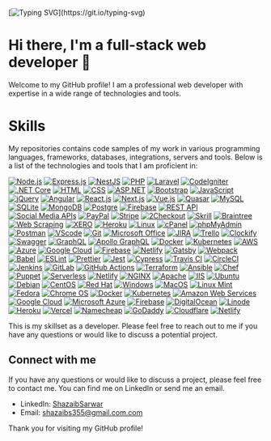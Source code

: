 [![Typing SVG](https://readme-typing-svg.demolab.com?font=Fira+Code&weight=900&size=30&duration=3000&pause=100&color=000000&center=true&multiline=true&width=1000&lines=Welcome+to+my+GitHub+profile!)](https://git.io/typing-svg)          
# Hi there, I'm a full-stack web developer 👋

Welcome to my GitHub profile! I am a professional web developer with expertise in a wide range of technologies and tools.
# Skills
My repositories contains code samples of my work in various programming languages, frameworks, databases, integrations, servers and tools. Below is a list of the technologies and tools that I am proficient in:

[![Node.js](https://img.shields.io/badge/-Node.js-339933?style=flat&logo=node.js&logoColor=white)](https://nodejs.org/)
[![Express.js](https://img.shields.io/badge/-Express.js-000000?style=flat&logo=express&logoColor=white)](https://expressjs.com/)
[![NestJS](https://img.shields.io/badge/-NestJS-E0234E?style=flat&logo=nestjs&logoColor=white)](https://nestjs.com/)
[![PHP](https://img.shields.io/badge/-PHP-777BB4?style=flat&logo=php&logoColor=white)](https://www.php.net/)
[![Laravel](https://img.shields.io/badge/-Laravel-FF2D20?style=flat&logo=laravel&logoColor=white)](https://laravel.com/)
[![CodeIgniter](https://img.shields.io/badge/-CodeIgniter-EE4323?style=flat&logo=codeigniter&logoColor=white)](https://codeigniter.com/)
[![.NET Core](https://img.shields.io/badge/-.NET%20Core-512BD4?style=flat&logo=.net&logoColor=white)](https://dotnet.microsoft.com/)
[![HTML](https://img.shields.io/badge/-HTML-E34F26?style=flat&logo=html5&logoColor=white)](https://developer.mozilla.org/en-US/docs/Web/HTML)
[![CSS](https://img.shields.io/badge/-CSS-1572B6?style=flat&logo=css3&logoColor=white)](https://developer.mozilla.org/en-US/docs/Web/CSS)
[![ASP.NET](https://img.shields.io/badge/-ASP.NET-512BD4?style=flat&logo=.net&logoColor=white)](https://dotnet.microsoft.com/apps/aspnet)
[![Bootstrap](https://img.shields.io/badge/-Bootstrap-7952B3?style=flat&logo=bootstrap&logoColor=white)](https://getbootstrap.com/)
[![JavaScript](https://img.shields.io/badge/-JavaScript-F7DF1E?style=flat&logo=javascript&logoColor=black)](https://developer.mozilla.org)
[![jQuery](https://img.shields.io/badge/-jQuery-0769AD?style=flat&logo=jquery&logoColor=white)](https://jquery.com/)
[![Angular](https://img.shields.io/badge/-Angular-DD0031?style=flat&logo=angular&logoColor=white)](https://angular.io/)
[![React.js](https://img.shields.io/badge/-React.js-61DAFB?style=flat&logo=react&logoColor=black)](https://reactjs.org/)
[![Next.js](https://img.shields.io/badge/-Next.js-000000?style=flat&logo=nextdotjs&logoColor=white)](https://nextjs.org/)
[![Vue.js](https://img.shields.io/badge/-Vue.js-4FC08D?style=flat&logo=vue.js&logoColor=white)](https://vuejs.org/)
[![Quasar](https://img.shields.io/badge/-Quasar-1976D2?style=flat&logo=quasar&logoColor=white)](https://quasar.dev/)
[![MySQL](https://img.shields.io/badge/-MySQL-4479A1?style=flat&logo=mysql&logoColor=white)](https://www.mysql.com/)
[![SQLite](https://img.shields.io/badge/-SQLite-003B57?style=flat&logo=sqlite&logoColor=white)](https://www.sqlite.org/index.html)
[![MongoDB](https://img.shields.io/badge/-MongoDB-47A248?style=flat&logo=mongodb&logoColor=white)](https://www.mongodb.com/)
[![Postgre](https://img.shields.io/badge/-PostgreSQL-336791?style=flat&logo=postgresql&logoColor=white)](https://www.postgresql.org/)
[![Firebase](https://img.shields.io/badge/-Firebase-FFCA28?style=flat&logo=firebase&logoColor=black)](https://firebase.google.com/)
[![REST API](https://img.shields.io/badge/-REST%20API-FF5733?style=flat)](https://restfulapi.net/)
[![Social Media APIs](https://img.shields.io/badge/-Social%20Media%20APIs-3B5998?style=flat)](https://developers.facebook.com/)
[![PayPal](https://img.shields.io/badge/-PayPal-00457C?style=flat&logo=paypal&logoColor=white)](https://www.paypal.com/)
[![Stripe](https://img.shields.io/badge/-Stripe-008CDD?style=flat&logo=stripe&logoColor=white)](https://stripe.com/)
[![2Checkout](https://img.shields.io/badge/-2Checkout-006FE6?style=flat&logo=2checkout&logoColor=white)](https://www.2checkout.com/)
[![Skrill](https://img.shields.io/badge/-Skrill-0F9D58?style=flat&logo=skrill&logoColor=white)](https://www.skrill.com/)
[![Braintree](https://img.shields.io/badge/-Braintree-0079C1?style=flat&logo=braintree&logoColor=white)](https://www.braintreepayments.com/)
[![Web Scraping](https://img.shields.io/badge/-Web%20Scraping-339933?style=flat)](https://en.wikipedia.org/wiki/Web_scraping)
[![XERO](https://img.shields.io/badge/-XERO-2BAF2B?style=flat&logo=xero&logoColor=white)](https://www.xero.com/)
[![Heroku](https://img.shields.io/badge/-Heroku-430098?style=flat&logo=heroku&logoColor=white)](https://www.heroku.com/)
[![Linux](https://img.shields.io/badge/-Linux-FCC624?style=flat&logo=linux&logoColor=black)](https://www.linux.org/)
[![cPanel](https://img.shields.io/badge/-cPanel-FF6C2C?style=flat&logo=cpanel&logoColor=white)](https://cpanel.net/)
[![phpMyAdmin](https://img.shields.io/badge/-phpMyAdmin-4479A1?style=flat&logo=phpmyadmin&logoColor=white)](https://www.phpmyadmin.net/)
[![Postman](https://img.shields.io/badge/-Postman-FF6C37?style=flat&logo=postman&logoColor=white)](https://www.postman.com/)
[![VScode](https://img.shields.io/badge/-VScode-007ACC?style=flat&logo=visual-studio-code&logoColor=white)](https://code.visualstudio.com/)
[![Git](https://img.shields.io/badge/-Git-F05032?style=flat&logo=git&logoColor=white)](https://git-scm.com/)
[![Microsoft Office](https://img.shields.io/badge/-Microsoft%20Office-D83B01?style=flat&logo=microsoft-office&logoColor=white)](https://www.office.com/)
[![JIRA](https://img.shields.io/badge/-JIRA-0052CC?style=flat&logo=jira&logoColor=white)](https://www.atlassian.com/software/jira)
[![Trello](https://img.shields.io/badge/-Trello-0079BF?style=flat&logo=trello&logoColor=white)](https://trello.com/)
[![Clockify](https://img.shields.io/badge/-Clockify-05B2DC?style=flat&logo=clockify&logoColor=white)](https://clockify.me/)
[![Swagger](https://img.shields.io/badge/-Swagger-85EA2D?style=flat&logo=swagger&logoColor=black)](https://swagger.io/)
[![GraphQL](https://img.shields.io/badge/-GraphQL-E10098?style=flat&logo=graphql&logoColor=white)](https://graphql.org/)
[![Apollo GraphQL](https://img.shields.io/badge/-Apollo%20GraphQL-311C87?style=flat&logo=apollo-graphql&logoColor=white)](https://www.apollographql.com/)
[![Docker](https://img.shields.io/badge/-Docker-2496ED?style=flat&logo=docker&logoColor=white)](https://www.docker.com/)
[![Kubernetes](https://img.shields.io/badge/-Kubernetes-326CE5?style=flat&logo=kubernetes&logoColor=white)](https://kubernetes.io/)
[![AWS](https://img.shields.io/badge/-Amazon%20Web%20Services-232F3E?style=flat&logo=amazon-aws&logoColor=white)](https://aws.amazon.com/)
[![Azure](https://img.shields.io/badge/-Microsoft%20Azure-0089D6?style=flat&logo=microsoft-azure&logoColor=white)](https://azure.microsoft.com/)
[![Google Cloud](https://img.shields.io/badge/-Google%20Cloud-4285F4?style=flat&logo=google-cloud&logoColor=white)](https://cloud.google.com/)
[![Firebase](https://img.shields.io/badge/-Firebase-FFCA28?style=flat&logo=firebase&logoColor=black)](https://firebase.google.com/)
[![Netlify](https://img.shields.io/badge/-Netlify-00C7B7?style=flat&logo=netlify&logoColor=white)](https://www.netlify.com/)
[![Gatsby](https://img.shields.io/badge/-Gatsby-663399?style=flat&logo=gatsby&logoColor=white)](https://www.gatsbyjs.com/)
[![Webpack](https://img.shields.io/badge/-Webpack-8DD6F9?style=flat&logo=webpack&logoColor=black)](https://webpack.js.org/)
[![Babel](https://img.shields.io/badge/-Babel-F9DC3E?style=flat&logo=babel&logoColor=black)](https://babeljs.io/)
[![ESLint](https://img.shields.io/badge/-ESLint-4B32C3?style=flat&logo=eslint&logoColor=white)](https://eslint.org/)
[![Prettier](https://img.shields.io/badge/-Prettier-F7B93E?style=flat&logo=prettier&logoColor=black)](https://prettier.io/)
[![Jest](https://img.shields.io/badge/-Jest-C21325?style=flat&logo=jest&logoColor=white)](https://jestjs.io/)
[![Cypress](https://img.shields.io/badge/-Cypress-17202C?style=flat&logo=cypress&logoColor=white)](https://www.cypress.io/)
[![Travis CI](https://img.shields.io/badge/-Travis%20CI-3EAAAF?style=flat&logo=travis-ci&logoColor=white)](https://travis-ci.com/)
[![CircleCI](https://img.shields.io/badge/-CircleCI-343434?style=flat&logo=circleci&logoColor=white)](https://circleci.com/)
[![Jenkins](https://img.shields.io/badge/-Jenkins-D24939?style=flat&logo=jenkins&logoColor=white)](https://www.jenkins.io/)
[![GitLab](https://img.shields.io/badge/-GitLab-FCA121?style=flat&logo=gitlab&logoColor=white)](https://about.gitlab.com/)
[![GitHub Actions](https://img.shields.io/badge/-GitHub%20Actions-2088FF?style=flat&logo=github-actions&logoColor=white)](https://github.com/features/actions)
[![Terraform](https://img.shields.io/badge/-Terraform-623CE4?style=flat&logo=terraform&logoColor=white)](https://www.terraform.io/)
[![Ansible](https://img.shields.io/badge/-Ansible-EE0000?style=flat&logo=ansible&logoColor=white)](https://www.ansible.com/)
[![Chef](https://img.shields.io/badge/-Chef-EE0000?style=flat&logo=chef&logoColor=white)](https://www.chef.io/)
[![Puppet](https://img.shields.io/badge/-Puppet-FFAE1A?style=flat&logo=puppet&logoColor=black)](https://puppet.com/)
[![Serverless](https://img.shields.io/badge/-Serverless-FD5750?style=flat&logo=serverless&logoColor=white)](https://www.serverless.com/)
[![Netlify](https://img.shields.io/badge/-Netlify-00C7B7?style=flat&logo=netlify&logoColor=white)](https://www.netlify.com/)
[![NGINX](https://img.shields.io/badge/-NGINX-269539?style=flat&logo=nginx&logoColor=white)](https://www.nginx.com/)
[![Apache](https://img.shields.io/badge/-Apache-D22128?style=flat&logo=apache&logoColor=white)](https://httpd.apache.org/)
[![IIS](https://img.shields.io/badge/-IIS-5E5E5E?style=flat&logo=microsoft&logoColor=white)](https://www.iis.net/)
[![Ubuntu](https://img.shields.io/badge/-Ubuntu-E95420?style=flat&logo=ubuntu&logoColor=white)](https://ubuntu.com/)
[![Debian](https://img.shields.io/badge/-Debian-A81D33?style=flat&logo=debian&logoColor=white)](https://www.debian.org/)
[![CentOS](https://img.shields.io/badge/-CentOS-262577?style=flat&logo=centos&logoColor=white)](https://www.centos.org/)
[![Red Hat](https://img.shields.io/badge/-Red%20Hat-EE0000?style=flat&logo=red-hat&logoColor=white)](https://www.redhat.com/)
[![Windows](https://img.shields.io/badge/-Windows-0078D6?style=flat&logo=microsoft-windows&logoColor=white)](https://www.microsoft.com/en-us/windows)
[![MacOS](https://img.shields.io/badge/-MacOS-000000?style=flat&logo=apple&logoColor=white)](https://www.apple.com/macos/)
[![Linux Mint](https://img.shields.io/badge/-Linux%20Mint-87CF3E?style=flat&logo=linux-mint&logoColor=white)](https://linuxmint.com/)
[![Fedora](https://img.shields.io/badge/-Fedora-294172?style=flat&logo=fedora&logoColor=white)](https://getfedora.org/)
[![Chrome OS](https://img.shields.io/badge/-Chrome%20OS-4285F4?style=flat&logo=google-chrome&logoColor=white)](https://www.google.com/chromebook/)
[![Docker](https://img.shields.io/badge/-Docker-2496ED?style=flat&logo=docker&logoColor=white)](https://www.docker.com/)
[![Kubernetes](https://img.shields.io/badge/-Kubernetes-326CE5?style=flat&logo=kubernetes&logoColor=white)](https://kubernetes.io/)
[![Amazon Web Services](https://img.shields.io/badge/-Amazon%20Web%20Services-232F3E?style=flat&logo=amazon-aws&logoColor=white)](https://aws.amazon.com/)
[![Google Cloud](https://img.shields.io/badge/-Google%20Cloud-4285F4?style=flat&logo=google-cloud&logoColor=white)](https://cloud.google.com/)
[![Microsoft Azure](https://img.shields.io/badge/-Microsoft%20Azure-0089D6?style=flat&logo=microsoft-azure&logoColor=white)](https://azure.microsoft.com/)
[![Firebase](https://img.shields.io/badge/-Firebase-FFCA28?style=flat&logo=firebase&logoColor=black)](https://firebase.google.com/)
[![DigitalOcean](https://img.shields.io/badge/-DigitalOcean-0080FF?style=flat&logo=digitalocean&logoColor=white)](https://www.digitalocean.com/)
[![Linode](https://img.shields.io/badge/-Linode-00A95C?style=flat&logo=linode&logoColor=white)](https://www.linode.com/)
[![Heroku](https://img.shields.io/badge/-Heroku-430098?style=flat&logo=heroku&logoColor=white)](https://www.heroku.com/)
[![Vercel](https://img.shields.io/badge/-Vercel-000?style=flat&logo=vercel&logoColor=white)](https://vercel.com/)
[![Namecheap](https://img.shields.io/badge/-Namecheap-DE4C3C?style=flat&logo=namecheap&logoColor=white)](https://www.namecheap.com/)
[![GoDaddy](https://img.shields.io/badge/-GoDaddy-7DB701?style=flat&logo=godaddy&logoColor=white)](https://www.godaddy.com/)
[![Cloudflare](https://img.shields.io/badge/-Cloudflare-F38020?style=flat&logo=cloudflare&logoColor=white)](https://www.cloudflare.com/)
[![Netlify](https://img.shields.io/badge/-Netlify-00C7B7?style=flat&logo=netlify&logoColor=white)](https://www.netlify.com/)


This is my skillset as a developer. Please feel free to reach out to me if you have any questions or would like to discuss a potential project.

## Connect with me

If you have any questions or would like to discuss a project, please feel free to contact me. You can find me on LinkedIn or send me an email.

- LinkedIn: [ShazaibSarwar](https://www.linkedin.com/in/Shazaib-Sarwar/)
- Email: [shazaibs355@gmail.com.com](mailto:shazaibs3552gmail.com)

Thank you for visiting my GitHub profile!
